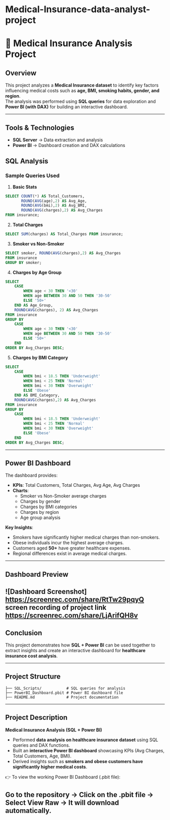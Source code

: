 # Medical-Insurance-data-analyst-project
# 🏥 Medical Insurance Analysis Project  

##  Overview  
This project analyzes a **Medical Insurance dataset** to identify key factors influencing medical costs such as **age, BMI, smoking habits, gender, and region**.  
The analysis was performed using **SQL queries** for data exploration and **Power BI (with DAX)** for building an interactive dashboard.  

---

##  Tools & Technologies  
- **SQL Server** → Data extraction and analysis  
- **Power BI** → Dashboard creation and DAX calculations  



##  SQL Analysis  

### Sample Queries Used  

1. **Basic Stats**
```sql
SELECT COUNT(*) AS Total_Customers, 
       ROUND(AVG(age),2) AS Avg_Age,
       ROUND(AVG(bmi),2) AS Avg_BMI,
       ROUND(AVG(charges),2) AS Avg_Charges
FROM insurance;
```

2. **Total Charges**
```sql
SELECT SUM(charges) AS Total_Charges FROM insurance;
```

3. **Smoker vs Non-Smoker**
```sql
SELECT smoker, ROUND(AVG(charges),2) AS Avg_Charges
FROM insurance
GROUP BY smoker;
```

4. **Charges by Age Group**
```sql
SELECT 
    CASE 
        WHEN age < 30 THEN '<30'
        WHEN age BETWEEN 30 AND 50 THEN '30-50'
        ELSE '50+' 
    END AS Age_Group,
    ROUND(AVG(charges), 2) AS Avg_Charges
FROM insurance
GROUP BY 
    CASE 
        WHEN age < 30 THEN '<30'
        WHEN age BETWEEN 30 AND 50 THEN '30-50'
        ELSE '50+' 
    END
ORDER BY Avg_Charges DESC;
```

5. **Charges by BMI Category**
```sql
SELECT 
    CASE 
        WHEN bmi < 18.5 THEN 'Underweight'
        WHEN bmi < 25 THEN 'Normal'
        WHEN bmi < 30 THEN 'Overweight'
        ELSE 'Obese'
    END AS BMI_Category,
    ROUND(AVG(charges),2) AS Avg_Charges
FROM insurance
GROUP BY
    CASE 
        WHEN bmi < 18.5 THEN 'Underweight'
        WHEN bmi < 25 THEN 'Normal'
        WHEN bmi < 30 THEN 'Overweight'
        ELSE 'Obese'
    END 
ORDER BY Avg_Charges DESC;
```

---

##  Power BI Dashboard  

The dashboard provides:  
- **KPIs**: Total Customers, Total Charges, Avg Age, Avg Charges  
- **Charts**:  
  - Smoker vs Non-Smoker average charges  
  - Charges by gender  
  - Charges by BMI categories  
  - Charges by region  
  - Age group analysis  

 **Key Insights**:  
- Smokers have significantly higher medical charges than non-smokers.  
- Obese individuals incur the highest average charges.  
- Customers aged **50+** have greater healthcare expenses.  
- Regional differences exist in average medical charges.  

---

##  Dashboard Preview  
![Dashboard Screenshot]
https://screenrec.com/share/RtTw29pqyQ
screen recording of project link
https://screenrec.com/share/LjArifQH8v
---

##  Conclusion  
This project demonstrates how **SQL + Power BI** can be used together to extract insights and create an interactive dashboard for **healthcare insurance cost analysis**.  

---

##  Project Structure  
```
├── SQL_Scripts/           # SQL queries for analysis
├── PowerBI_Dashboard.pbit # Power BI dashboard file
├── README.md              # Project documentation
```

---

##  Project Description  

**Medical Insurance Analysis (SQL + Power BI)**  
- Performed **data analysis on healthcare insurance dataset** using SQL queries and DAX functions.  
- Built an **interactive Power BI dashboard** showcasing KPIs (Avg Charges, Total Customers, Age, BMI).  
- Derived insights such as **smokers and obese customers have significantly higher medical costs**.  

👉 To view the working Power BI Dashboard (.pbit file):

Go to the repository → Click on the .pbit file → Select View Raw → It will download automatically.
---
